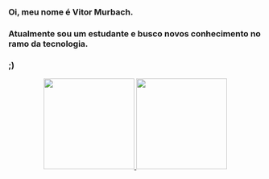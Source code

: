 ### Oi, meu nome é Vitor Murbach.
### Atualmente sou um estudante e busco novos conhecimento no ramo da tecnologia.
### ;)

<div align="center">
  <a href="https://github.com/VitorMurbach">
  <img height="180em" src="https://github-readme-stats.vercel.app/api?username=VitorMurbach&show_icons=true&theme=dark&include_all_commits=true&count_private=true"/>
  <img height="180em" src="https://github-readme-stats.vercel.app/api/top-langs/?username=VitorMurbach&layout=compact&langs_count=7&theme=dark"/>
</div>

